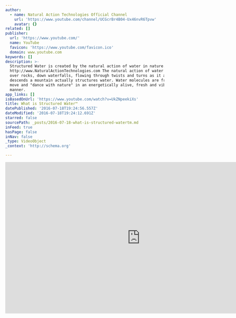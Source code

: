 ```yaml
---
author:
  - name: Natural Action Technologies Official Channel
    url: 'https://www.youtube.com/channel/UCGcrBr4B04-Ux46nvR6Tpvw'
    avatar: {}
related: []
publisher:
  url: 'https://www.youtube.com/'
  name: YouTube
  favicon: 'https://www.youtube.com/favicon.ico'
  domain: www.youtube.com
keywords: []
description: >-
  Structured Water is created by the natural action of water in nature.
  http://www.NaturalActionTechnologies.com The natural action of water tumbling
  over rocks, down waterfalls, flowing through twists and turns as it actively
  descends a mountain actually structures water. Water molecules are free to
  move and "dance with nature" in an energetically alive, fresh and vibrant
  manner.
app_links: []
isBasedOnUrl: 'https://www.youtube.com/watch?v=UkZNpeekiXs'
title: What is Structured Water™
datePublished: '2016-07-18T19:24:56.557Z'
dateModified: '2016-07-18T19:24:12.691Z'
starred: false
sourcePath: _posts/2016-07-18-what-is-structured-watertm.md
inFeed: true
hasPage: false
inNav: false
_type: VideoObject
_context: 'http://schema.org'

---
```

<iframe src="https://cdn.embedly.com/widgets/media.html?src=https%3A%2F%2Fwww.youtube.com%2Fembed%2FUkZNpeekiXs%3Ffeature%3Doembed&amp;url=http%3A%2F%2Fwww.youtube.com%2Fwatch%3Fv%3DUkZNpeekiXs&amp;image=https%3A%2F%2Fi.ytimg.com%2Fvi%2FUkZNpeekiXs%2Fhqdefault.jpg&amp;key=b7d04c9b404c499eba89ee7072e1c4f7&amp;type=text%2Fhtml&amp;schema=youtube" width="854" height="480" scrolling="no" frameborder="0" allowfullscreen="" style=""></iframe>